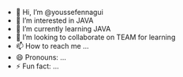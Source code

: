 - 👋 Hi, I’m @youssefennagui
- 👀 I’m interested in JAVA
- 🌱 I’m currently learning JAVA
- 💞️ I’m looking to collaborate on TEAM for learning
- 📫 How to reach me ...
- 😄 Pronouns: ...
- ⚡ Fun fact: ...

<!---
youssefennagui/youssefennagui is a ✨ special ✨ repository because its `README.md` (this file) appears on your GitHub profile.
You can click the Preview link to take a look at your changes.
--->
